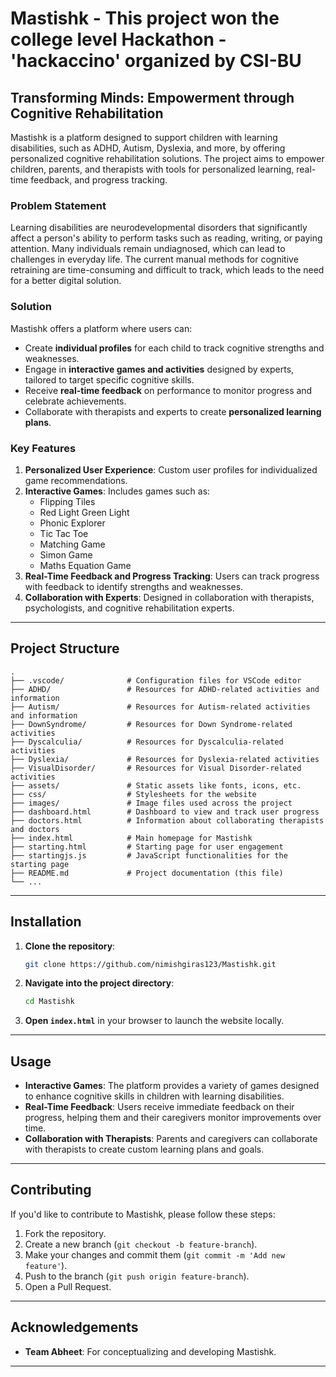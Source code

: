 # Mastishk - This project won the college level Hackathon - 'hackaccino' organized by CSI-BU
## Transforming Minds: Empowerment through Cognitive Rehabilitation

Mastishk is a platform designed to support children with learning disabilities, such as ADHD, Autism, Dyslexia, and more, by offering personalized cognitive rehabilitation solutions. The project aims to empower children, parents, and therapists with tools for personalized learning, real-time feedback, and progress tracking.

### Problem Statement
Learning disabilities are neurodevelopmental disorders that significantly affect a person's ability to perform tasks such as reading, writing, or paying attention. Many individuals remain undiagnosed, which can lead to challenges in everyday life. The current manual methods for cognitive retraining are time-consuming and difficult to track, which leads to the need for a better digital solution.

### Solution
Mastishk offers a platform where users can:
- Create **individual profiles** for each child to track cognitive strengths and weaknesses.
- Engage in **interactive games and activities** designed by experts, tailored to target specific cognitive skills.
- Receive **real-time feedback** on performance to monitor progress and celebrate achievements.
- Collaborate with therapists and experts to create **personalized learning plans**.

### Key Features
1. **Personalized User Experience**: Custom user profiles for individualized game recommendations.
2. **Interactive Games**: Includes games such as:
   - Flipping Tiles
   - Red Light Green Light
   - Phonic Explorer
   - Tic Tac Toe
   - Matching Game
   - Simon Game
   - Maths Equation Game
3. **Real-Time Feedback and Progress Tracking**: Users can track progress with feedback to identify strengths and weaknesses.
4. **Collaboration with Experts**: Designed in collaboration with therapists, psychologists, and cognitive rehabilitation experts.

---

## Project Structure

```
.
├── .vscode/              # Configuration files for VSCode editor
├── ADHD/                 # Resources for ADHD-related activities and information
├── Autism/               # Resources for Autism-related activities and information
├── DownSyndrome/         # Resources for Down Syndrome-related activities
├── Dyscalculia/          # Resources for Dyscalculia-related activities
├── Dyslexia/             # Resources for Dyslexia-related activities
├── VisualDisorder/       # Resources for Visual Disorder-related activities
├── assets/               # Static assets like fonts, icons, etc.
├── css/                  # Stylesheets for the website
├── images/               # Image files used across the project
├── dashboard.html        # Dashboard to view and track user progress
├── doctors.html          # Information about collaborating therapists and doctors
├── index.html            # Main homepage for Mastishk
├── starting.html         # Starting page for user engagement
├── startingjs.js         # JavaScript functionalities for the starting page
├── README.md             # Project documentation (this file)
└── ...
```

---

## Installation

1. **Clone the repository**:
   ```bash
   git clone https://github.com/nimishgiras123/Mastishk.git
   ```

2. **Navigate into the project directory**:
   ```bash
   cd Mastishk
   ```

3. **Open `index.html`** in your browser to launch the website locally.

---

## Usage

- **Interactive Games**: The platform provides a variety of games designed to enhance cognitive skills in children with learning disabilities.
- **Real-Time Feedback**: Users receive immediate feedback on their progress, helping them and their caregivers monitor improvements over time.
- **Collaboration with Therapists**: Parents and caregivers can collaborate with therapists to create custom learning plans and goals.

---

## Contributing

If you'd like to contribute to Mastishk, please follow these steps:

1. Fork the repository.
2. Create a new branch (`git checkout -b feature-branch`).
3. Make your changes and commit them (`git commit -m 'Add new feature'`).
4. Push to the branch (`git push origin feature-branch`).
5. Open a Pull Request.

---

## Acknowledgements

- **Team Abheet**: For conceptualizing and developing Mastishk.

---

